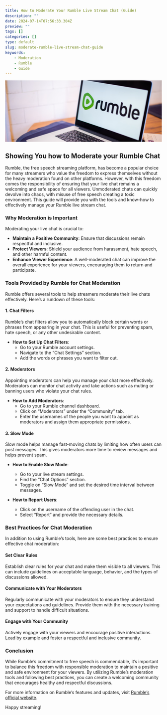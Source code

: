 ```yaml
---
title: How to Moderate Your Rumble Live Stream Chat (Guide)
description: ""
date: 2024-07-14T07:56:33.304Z
preview: ""
tags: []
categories: []
type: default
slug: moderate-rumble-live-stream-chat-guide
keywords:
    - Moderation
    - Rumble
    - Guide
---
```


![RumbleModeration](/images/Post-Thumbnails/Rumble%20Moderating%20Chat.png)

## Showing You how to Moderate your Rumble Chat

Rumble, the free speech streaming platform, has become a popular choice for many streamers who value the freedom to express themselves without the heavy moderation found on other platforms. However, with this freedom comes the responsibility of ensuring that your live chat remains a welcoming and safe space for all viewers. Unmoderated chats can quickly devolve into chaos, with misuse of free speech creating a toxic environment. This guide will provide you with the tools and know-how to effectively manage your Rumble live stream chat.

### Why Moderation is Important

Moderating your live chat is crucial to:
- **Maintain a Positive Community**: Ensure that discussions remain respectful and inclusive.
- **Protect Viewers**: Shield your audience from harassment, hate speech, and other harmful content.
- **Enhance Viewer Experience**: A well-moderated chat can improve the overall experience for your viewers, encouraging them to return and participate.

### Tools Provided by Rumble for Chat Moderation

Rumble offers several tools to help streamers moderate their live chats effectively. Here’s a rundown of these tools:

#### 1. **Chat Filters**

Rumble’s chat filters allow you to automatically block certain words or phrases from appearing in your chat. This is useful for preventing spam, hate speech, or any other undesirable content.

- **How to Set Up Chat Filters**:
  - Go to your Rumble account settings.
  - Navigate to the “Chat Settings” section.
  - Add the words or phrases you want to filter out.

#### 2. **Moderators**

Appointing moderators can help you manage your chat more effectively. Moderators can monitor chat activity and take actions such as muting or banning users who violate your chat rules.

- **How to Add Moderators**:
  - Go to your Rumble channel dashboard.
  - Click on “Moderators” under the “Community” tab.
  - Enter the usernames of the people you want to appoint as moderators and assign them appropriate permissions.

#### 3. **Slow Mode**

Slow mode helps manage fast-moving chats by limiting how often users can post messages. This gives moderators more time to review messages and helps prevent spam.

- **How to Enable Slow Mode**:
  - Go to your live stream settings.
  - Find the “Chat Options” section.
  - Toggle on “Slow Mode” and set the desired time interval between messages.

- **How to Report Users**:
  - Click on the username of the offending user in the chat.
  - Select “Report” and provide the necessary details.

### Best Practices for Chat Moderation

In addition to using Rumble’s tools, here are some best practices to ensure effective chat moderation:

#### Set Clear Rules

Establish clear rules for your chat and make them visible to all viewers. This can include guidelines on acceptable language, behavior, and the types of discussions allowed.

#### Communicate with Your Moderators

Regularly communicate with your moderators to ensure they understand your expectations and guidelines. Provide them with the necessary training and support to handle difficult situations.

#### Engage with Your Community

Actively engage with your viewers and encourage positive interactions. Lead by example and foster a respectful and inclusive community.

### Conclusion

While Rumble’s commitment to free speech is commendable, it’s important to balance this freedom with responsible moderation to maintain a positive and safe environment for your viewers. By utilizing Rumble’s moderation tools and following best practices, you can create a welcoming community that encourages healthy and respectful discussions.

For more information on Rumble’s features and updates, visit [Rumble’s official website](https://rumble.com/).

Happy streaming!